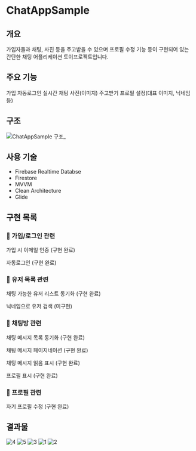 # ChatAppSample

## 개요
가입자들과 채팅, 사진 등을 주고받을 수 있으며 프로필 수정 기능 등이 구현되어 있는 간단한 채팅 어플리케이션 토이프로젝트입니다.  

## 주요 기능
가입
자동로그인
실시간 채팅
사진(이미지) 주고받기
프로필 설정(대표 이미지, 닉네임 등)

## 구조
![ChatAppSample 구조_](https://github.com/IIEPISODEII/ChatAppSample/assets/60639734/ca03ab0f-683f-4341-88f2-0a1f28c079ad)

## 사용 기술
  - Firebase Realtime Databse
  - Firestore
  - MVVM
  - Clean Architecture
  - Glide

## 구현 목록
### :black_square_button: 가입/로그인 관련
가입 시 이메일 인증 (구현 완료)

자동로그인 (구현 완료)

### :black_square_button:  유저 목록 관련
채팅 가능한 유저 리스트 동기화 (구현 완료)

닉네임으로 유저 검색 (미구현)

### :black_square_button:  채팅방 관련
채팅 메시지 목록 동기화 (구현 완료)

채팅 메시지 페이지네이션 (구현 완료)

채팅 메시지 읽음 표시 (구현 완료)

프로필 표시 (구현 완료)

### :black_square_button:  프로필 관련
자기 프로필 수정 (구현 완료)

## 결과물
![4](https://user-images.githubusercontent.com/60639734/230767246-a025e400-38e9-4d8b-891d-ba285fdde387.png)
![5](https://user-images.githubusercontent.com/60639734/230767245-93b48110-ca06-4765-9918-a9874d235026.png)
![3](https://user-images.githubusercontent.com/60639734/230767248-8730c128-d2a1-4e63-a787-351c20c4f551.png)
![1](https://user-images.githubusercontent.com/60639734/230767250-4a1d0ae7-4741-4c44-a517-5af4a45a9750.png)
![2](https://user-images.githubusercontent.com/60639734/230767249-02a74654-d3e8-4e20-a74a-56075e3ed3a4.png)
